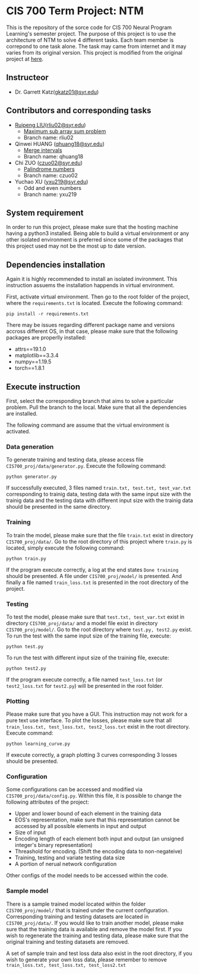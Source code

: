 # CIS 700 Term Project: NTM
This is the repository of the sorce code for CIS 700 Neural Program Learning's semester project. The purpose of this project is to use the architecture of NTM to solve 4 different tasks. Each team member is correpond to one task alone. The task may came from internet and it may varies from its original version. 
This project is modified from the original project at [here](https://github.com/loudinthecloud/pytorch-ntm).

## Instructeor 
* Dr. Garrett Katz(gkatz01@syr.edu)

## Contributors and corresponding tasks
* [Ruipeng LIU](https://github.com/EmilioLrp)(rliu02@syr.edu)
	* [Maximum sub array sum problem](https://leetcode.com/problems/maximum-subarray/)
	* Branch name: rliu02
* Qinwei HUANG (qhuang18@syr.edu)
	* [Merge intervals](https://leetcode.com/problems/merge-intervals/)
	* Branch name: qhuang18
* Chi ZUO (czuo02@syr.edu)
	* [Palindrome numbers](https://leetcode.com/problems/palindrome-number/)
	* Branch name: czuo02
* Yuchao XU (yxu219@syr.edu)
	* Odd and even numbers
	* Branch name: yxu219

## System requirement
In order to run this project, please make sure that the hosting machine having a python3 installed. Being able to build a virtual environment or any other isolated environment is preferred since some of the packages that this project used may not be the most up to date version.

## Dependencies installation
Again it is highly recommended to install an isolated invironment. This instruction assuems the installation happends in virtual environment.

First, activate virtual environment. Then go to the root folder of the project, where the `requirements.txt` is located. Execute the following command:

```
pip install -r requirements.txt
```

There may be issues regarding different package name and versions accross different OS, in that case, please make sure that the following packages are properlly installed:

* attrs==19.1.0
* matplotlib==3.3.4
* numpy==1.19.5
* torch==1.8.1

## Execute instruction
First, select the corresponding branch that aims to solve a particular problem. Pull the branch to the local. Make sure that all the dependencies are installed.

The following command are assume that the virtual environment is activated.

### Data generation
To generate training and testing data, please access file `CIS700_proj/data/generator.py`. Execute the following command:
```
python generator.py
```
If successfully executed, 3 files named `train.txt, test.txt, test_var.txt` corresponding to trainig data, testing data with the same input size with the trainig data and the testing data with different input size with the trainig data should be presented in the same directory.

### Training
To train the model, please make sure that the file `train.txt` exist in directory `CIS700_proj/data/`. Go to the root directory of this project where `train.py` is located, simply execute the following command:
```
python train.py
```

If the program execute correctly, a log at the end states `Done training` should be presented. A file under `CIS700_proj/model/` is presented. And finally a file named `train_loss.txt` is presented in the root directory of the project.

### Testing
To test the model, please make sure that `test.txt, test_var.txt` exist in directory `CIS700_proj/data/` and a model file exist in directory `CIS700_proj/model/`. Go to the root directory where `test.py, test2.py` exist. To run the test with the same input size of the training file, execute: 
```
python test.py
```

To run the test with different input size of the training file, execute:
```
python test2.py
```
If the program execute correctly, a file named `test_loss.txt` (or `test2_loss.txt` for `test2.py`) will be presented in the root folder.

### Plotting
Please make sure that you have a GUI. This instruction may not work for a pure text use interface.
To plot the losses, please make sure that all `train_loss.txt, test_loss.txt, test2_loss.txt` exist in the root directory. Execute command:
```
python learning_curve.py
```
If execute correctly, a graph plotting 3 curves corresponding 3 losses should be presented.

### Configuration
Some configurations can be accessed and modified via `CIS700_proj/data/config.py`. Within this file, it is possible to change the following attributes of the project:
* Upper and lower bound of each element in the training data
* EOS's representation, make sure that this representation cannot be accessed by all possible elements in input and output
* Size of input
* Encoding length of each element both input and output (an unsigned integer's binary representation)
* Threashold for encoding. (Shift the encoding data to non-negateive)
* Training, testing and variate testing data size
* A portion of nerual network configuration

Other configs of the model needs to be accessed within the code.

### Sample model
There is a sample trained model located within the folder `CIS700_proj/model/` that is trained under the current configuration. Corresponding training and testing datasets are located in `CIS700_proj/data/`. If you would like to train another model, please make sure that the training data is available and remove the model first. If you wish to regenerate the training and testing data, please make sure that the original training and testing datasets are removed. 

A set of sample train and test loss data also exist in the root directory, if you wish to generate your own loss data, please remember to remove `train_loss.txt, test_loss.txt, test_loss2.txt`